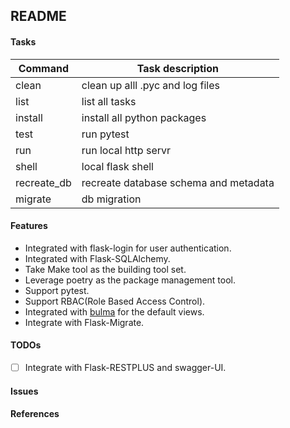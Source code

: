 ## README

#### Tasks

| Command     | Task description                      |
| ----------- | ------------------------------------- |
| clean       | clean up alll .pyc and log files      |
| list        | list all tasks                        |
| install     | install all python packages           |
| test        | run pytest                            |
| run         | run local http servr                  |
| shell       | local flask shell                     |
| recreate_db | recreate database schema and metadata |
| migrate     | db migration                          |

#### Features

- Integrated with flask-login for user authentication.
- Integrated with Flask-SQLAlchemy.
- Take Make tool as the building tool set.
- Leverage poetry as the package management tool.
- Support pytest.
- Support RBAC(Role Based Access Control).
- Integrated with [bulma](https://bulma.io) for the default views.
- Integrate with Flask-Migrate.

#### TODOs

- [ ] Integrate with Flask-RESTPLUS and swagger-UI.

#### Issues

#### References
